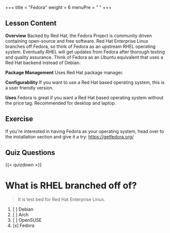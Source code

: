 +++
title = "Fedora"
weight = 6
menuPre = "<i class='fl-fedora'></i> "
+++

## Lesson Content

**Overview**
Backed by Red Hat, the Fedora Project is community driven containing open-source and free software. Red Hat Enterprise Linux branches off Fedora, so think of Fedora as an upstream RHEL operating system. Eventually RHEL will get updates from Fedora after thorough testing and quality assurance. Think of Fedora as an Ubuntu equivalent that uses a Red Hat backend instead of Debian.

**Package Management**
Uses Red Hat package manager.

**Configurability**
If you want to use a Red Hat based operating system, this is a user friendly version.

**Uses**
Fedora is great if you want a Red Hat based operating system without the price tag. Recommended for desktop and laptop.

## Exercise

If you're interested in having Fedora as your operating system, head over to the installation section and give it a try: <a href='https://getfedora.org/'>https://getfedora.org/</a>

## Quiz Questions

{{< quizdown >}}

# What is RHEL branched off of?

> It is test bed for Red Hat Enterprise Linux.

1. [ ] Debian
2. [ ] Arch
3. [ ] OpenSUSE
4. [x] Fedora